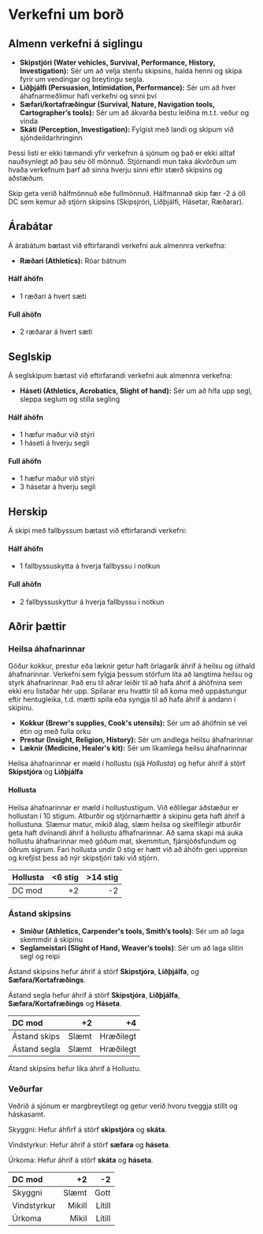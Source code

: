 # Verkefni um borð

## Almenn verkefni á siglingu

- **Skipstjóri (Water vehicles, Survival, Performance, History, Investigation):** Sér um að velja stenfu skipsins, halda henni og skipa fyrir um vendingar og breytingu segla.
- **Liðþjálfi (Persuasion, Intimidation, Performance):** Sér um að hver áhafnarmeðlimur hafi verkefni og sinni því
- **Sæfari/kortafræðingur (Survival, Nature, Navigation tools, Cartographer’s tools):** Sér um að ákvarða bestu leiðina m.t.t. veður og vinda
- **Skáti (Perception, Investigation):** Fylgist með landi og skipum við sjóndeildarhringinn

Þessi listi er ekki tæmandi yfir verkefnin á sjónum og það er ekki alltaf nauðsynlegt að þau séu öll mönnuð. Stjórnandi mun taka ákvörðun um hvaða verkefnum þarf að sinna hverju sinni eftir stærð skipsins og aðstæðum. 

Skip geta verið hálfmönnuð eðe fullmönnuð. Hálfmannað skip fær -2 á öll DC sem kemur að stjórn skipsins (Skipsjróri, Liðþjálfi, Hásetar, Ræðarar).

## Árabátar

Á árabátum bætast við eftirfarandi verkefni auk almennra verkefna:

- **Ræðari (Athletics):** Róar bátnum

#### Hálf áhöfn
- 1 ræðari á hvert sæti

#### Full áhöfn
- 2 ræðarar á hvert sæti


## Seglskip

Á seglskipum bætast við eftirfarandi verkefni auk almennra verkefna:

- **Háseti (Athletics, Acrobatics, Slight of hand):** Sér um að hífa upp segl, sleppa seglum og stilla segling

#### Hálf áhöfn

- 1 hæfur maður við stýri
- 1 háseti á hverju segli

#### Full áhöfn

- 1 hæfur maður við stýri
- 3 hásetar á hverju segli

## Herskip

Á skipi með fallbyssum bætast við eftirfarandi verkefni:

#### Hálf áhöfn

- 1 fallbyssuskytta á hverja fallbyssu í notkun

#### Full áhöfn

- 2 fallbyssuskyttur á hverja fallbyssu í notkun

## Aðrir þættir

### Heilsa áhafnarinnar

Góður kokkur, prestur eða læknir getur haft örlagarík áhrif á heilsu og úthald áhafnarinnar.
Verkefni sem fylgja þessum störfum líta að langtíma heilsu og styrk áhafnarinnar.
Það eru til aðrar leiðir til að hafa áhrif á áhöfnina sem ekki eru listaðar hér upp. Spilarar eru hvattir til að koma með uppástungur eftir hentugleika, t.d. mætti spila eða syngja til að hafa áhrif á andann í skipinu.

- **Kokkur (Brewr's supplies, Cook's utensils):** Sér um að áhöfnin sé vel étin og með fulla orku
- **Prestur (Insight, Religion, History):** Sér um andlega heilsu áhafnarinnar
- **Læknir (Medicine, Healer's kit):** Sér um líkamlega heilsu áhafnarinnar

Heilsa áhafnarinnar er mæld í hollustu (sjá *Hollusta*) og hefur áhrif á störf **Skipstjóra** og **Liðþjálfa**

#### Hollusta

Heilsa áhafnarinnar er mæld í hollustustigum. 
Við eðlilegar áðstæður er hollustan í 10 stigum. Atburðir og stjórnarhættir á skipinu geta haft áhrif á hollustuna. Slæmur matur, mikið álag, slæm heilsa og skelfilegir atburðir geta haft dvínandi áhrif á hollustu áfhafnarinnar. Að sama skapi má auka hollustu áhafnarinnar með góðum mat, skemmtun, fjársjóðsfundum og öðrum sigrum.
Fari hollusta undir 0 stig er hætt við að áhöfn geri uppreisn og krefjist þess að nýr skipstjóri taki við stjórn.

| Hollusta	| <6 stig 	| >14 stig 	|
|:----------|----------:|----------:|
| DC mod	| +2		| -2		|


### Ástand skipsins

- **Smiður (Athletics, Carpender's tools, Smith’s tools)**: Sér um að laga skemmdir á skipinu
- **Seglameistari (Slight of Hand, Weaver’s tools)**: Sér um að laga slitin segl og reipi

Ástand skipsins hefur áhrif á störf **Skipstjóra**, **Liðþjálfa**, og **Sæfara/Kortafræðings**.

Ástand segla hefur áhrif á störf **Skipstjóra**, **Liðþjálfa**, **Sæfara/Kortafræðings** og **Háseta**.

| DC mod			| +2				| +4				|
|:------------------|------------------:|------------------:|
| Ástand skips		| Slæmt				| Hræðilegt			|
| Ástand segla		| Slæmt				| Hræðilegt			|

Átand skipsins hefur líka áhrif á Hollustu.

### Veðurfar

Veðrið á sjónum er margbreytilegt og getur verið hvoru tveggja stillt og háskasamt.

Skyggni: Hefur áhfirf á störf **skipstjóra** og **skáta**.

Vindstyrkur: Hefur áhrif á störf **sæfara** og **háseta**.

Úrkoma: Hefur áhrif á störf **skáta** og **háseta**.

| DC mod		| +2				| -2				|
|:--------------|------------------:|------------------:|
| Skyggni		| Slæmt				| Gott				|
| Vindstyrkur	| Mikill			| Lítill			|
| Úrkoma		| Mikil				| Lítill			|
